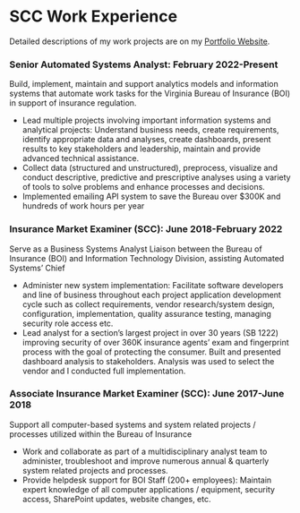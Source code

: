 # SCC Work Experience
Detailed descriptions of my work projects are on my [Portfolio Website](https://bryce-bowles.github.io/work-experience.html).

### Senior Automated Systems Analyst: February 2022-Present 
Build, implement, maintain and support analytics models and information systems that automate work tasks for the Virginia Bureau of Insurance (BOI) in support of insurance regulation.
*	Lead multiple projects involving important information systems and analytical projects: Understand business needs, create requirements, identify appropriate data and analyses, create dashboards, present results to key stakeholders and leadership, maintain and provide advanced technical assistance.
*	Collect data (structured and unstructured), preprocess, visualize and conduct descriptive, predictive and prescriptive analyses using a variety of tools to solve problems and enhance processes and decisions.
*	Implemented emailing API system to save the Bureau over $300K and hundreds of work hours per year 


### Insurance Market Examiner (SCC): June 2018-February 2022  
Serve as a Business Systems Analyst Liaison between the Bureau of Insurance (BOI) and Information Technology Division, assisting Automated Systems’ Chief
* Administer new system implementation: Facilitate software developers and line of business throughout each project application development cycle such as collect requirements, vendor research/system design, configuration, implementation, quality assurance testing, managing security role access etc.
*	Lead analyst for a section’s largest project in over 30 years (SB 1222) improving security of over 360K insurance agents’ exam and fingerprint process with the goal of protecting the consumer. Built and presented dashboard analysis to stakeholders. Analysis was used to select the vendor and I conducted full implementation. 


### Associate Insurance Market Examiner (SCC): June 2017-June 2018 
Support all computer-based systems and system related projects / processes utilized within the Bureau of Insurance
* Work and collaborate as part of a multidisciplinary analyst team to administer, troubleshoot and improve numerous annual & quarterly system related projects and processes. 
* Provide helpdesk support for BOI Staff (200+ employees): Maintain expert knowledge of all computer applications / equipment, security access, SharePoint updates, website changes, etc. 
